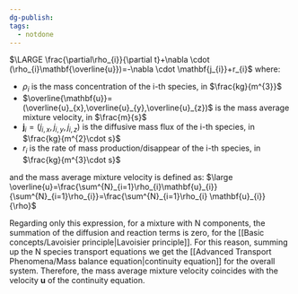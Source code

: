 ```yaml
---
dg-publish: 
tags:
  - notdone
---
```

$\LARGE \frac{\partial\rho_{i}}{\partial t}+\nabla \cdot (\rho_{i}\mathbf{\overline{u}})=-\nabla \cdot \mathbf{j_{i}}+r_{i}$
where:
- $\rho_{i}$ is the mass concentration of the i-th species, in $\frac{kg}{m^{3}}$
- $\overline{\mathbf{u}}=(\overline{u}_{x},\overline{u}_{y},\overline{u}_{z})$ is the mass average mixture velocity, in $\frac{m}{s}$
- $\mathbf{j}_{i}=(j_{i,x},j_{i,y},j_{i,z})$ is the diffusive mass flux of the i-th species, in $\frac{kg}{m^{2}\cdot s}$
- $r_{i}$ is the rate of mass production/disappear of the i-th species, in $\frac{kg}{m^{3}\cdot s}$

and the mass average mixture velocity is defined as:
$\large \overline{u}=\frac{\sum^{N}_{i=1}\rho_{i}\mathbf{u}_{i}}{\sum^{N}_{i=1}\rho_{i}}=\frac{\sum^{N}_{i=1}\rho_{i} \mathbf{u}_{i}}{\rho}$

Regarding only this expression, for a mixture with N components, the summation of the diffusion and reaction terms is zero, for the [[Basic concepts/Lavoisier principle|Lavoisier principle]].
For this reason, summing up the N species transport equations we get the [[Advanced Transport Phenomena/Mass balance equation|continuity equation]] for the overall system. 
Therefore, the mass average mixture velocity coincides with the velocity $\mathbf{u}$ of the continuity equation. 